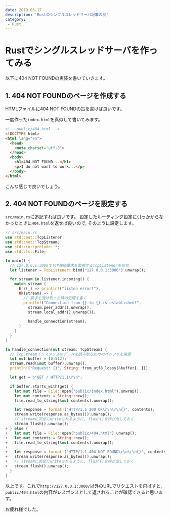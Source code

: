```yaml
---
date: 2019-05-17
description: 'Rustのシングルスレッドサーバ記事の例'
category:
 - Rust
---
```


# Rustでシングルスレッドサーバを作ってみる
以下に404 NOT FOUNDの実装を書いていきます。

## 1. 404 NOT FOUNDのページを作成する
HTMLファイルに404 NOT FOUNDの旨を書けば良いです。

一度作った`index.html`を真似して書いてみます。

```html
<!-- public/404.html -->
<!DOCTYPE html>
<html lang="en">
  <head>
    <meta charset="utf-8">
  </head>
  <body>
    <h1>404 NOT FOUND...</h1>
    <p>I do not want to work...</p>
  </body>
</html>
```

こんな感じで良いでしょう。

## 2. 404 NOT FOUNDのページを設定する
`src/main.rs`に追記すれば良いです。
設定したルーティング設定に引っかからなかったときに`404.html`を返せば良いので, そのように設定します。

```rust
// src/main.rs
use std::net::TcpListener;
use std::net::TcpStream;
use std::io::prelude::*;
use std::fs::File;

fn main() {
  // 127.0.0.1:3000でTCP接続要求を監視するTcpListenerを宣言
  let listener = TcpListener::bind("127.0.0.1:3000").unwrap();

  for stream in listener.incoming() {
    match stream {
      Err(_) => println!("listen error!"),
      Ok(stream) => {
        // 要求を受け取った時の処理を書く
        println!("Connection from {} to {} is established!",
          stream.peer_addr().unwrap(),
          stream.local_addr().unwrap());
                
          handle_connection(stream);
      }
    }
  }
}

fn handle_connection(mut stream: TcpStream) {
  // TcpStreamインスタンスのデータを読み取るためのバッファを用意
  let mut buffer = [0;512];
  stream.read(&mut buffer).unwrap();
  println!("Request: {}", String::from_utf8_lossy(&buffer[..]));

  let get = b"GET / HTTP/1.1\r\n";

  if buffer.starts_with(get) {
    let mut file = File::open("public/index.html").unwrap();
    let mut contents = String::new();
    file.read_to_string(&mut contents).unwrap();

    let response = format!("HTTP/1.1 200 OK\r\n\r\n{}", contents);
    stream.write(response.as_bytes()).unwrap();
    // streamに完全にwriteされるように, flush()を呼び出しておく
    stream.flush().unwrap();
+ } else {
+   let mut file = File::open("public/404.html").unwrap();
+   let mut contents = String::new();
+   file.read_to_string(&mut contents).unwrap();
+
+   let response = format!("HTTP/1.1 404 NOT FOUND\r\n\r\n{}", contents);
+   stream.write(response.as_bytes()).unwrap();
+   // streamに完全にwriteされるように, flush()を呼び出しておく
+   stream.flush().unwrap();  
  }
}
```

以上です。これで`http://127.0.0.1:3000/`以外のURLでリクエストを飛ばすと, `public/404.html`の内容がレスポンスとして返されることが確認できると思います。

お疲れ様でした。

